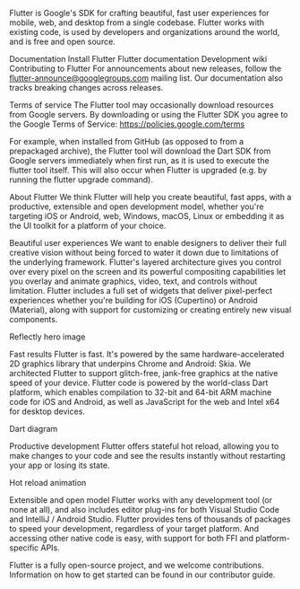 Flutter is Google's SDK for crafting beautiful, fast user experiences for mobile, web, and desktop from a single codebase. Flutter works with existing code, is used by developers and organizations around the world, and is free and open source.

Documentation
Install Flutter
Flutter documentation
Development wiki
Contributing to Flutter
For announcements about new releases, follow the flutter-announce@googlegroups.com mailing list. Our documentation also tracks breaking changes across releases.

Terms of service
The Flutter tool may occasionally download resources from Google servers. By downloading or using the Flutter SDK you agree to the Google Terms of Service: https://policies.google.com/terms

For example, when installed from GitHub (as opposed to from a prepackaged archive), the Flutter tool will download the Dart SDK from Google servers immediately when first run, as it is used to execute the flutter tool itself. This will also occur when Flutter is upgraded (e.g. by running the flutter upgrade command).

About Flutter
We think Flutter will help you create beautiful, fast apps, with a productive, extensible and open development model, whether you're targeting iOS or Android, web, Windows, macOS, Linux or embedding it as the UI toolkit for a platform of your choice.

Beautiful user experiences
We want to enable designers to deliver their full creative vision without being forced to water it down due to limitations of the underlying framework. Flutter's layered architecture gives you control over every pixel on the screen and its powerful compositing capabilities let you overlay and animate graphics, video, text, and controls without limitation. Flutter includes a full set of widgets that deliver pixel-perfect experiences whether you're building for iOS (Cupertino) or Android (Material), along with support for customizing or creating entirely new visual components.

Reflectly hero image

Fast results
Flutter is fast. It's powered by the same hardware-accelerated 2D graphics library that underpins Chrome and Android: Skia. We architected Flutter to support glitch-free, jank-free graphics at the native speed of your device. Flutter code is powered by the world-class Dart platform, which enables compilation to 32-bit and 64-bit ARM machine code for iOS and Android, as well as JavaScript for the web and Intel x64 for desktop devices.

Dart diagram

Productive development
Flutter offers stateful hot reload, allowing you to make changes to your code and see the results instantly without restarting your app or losing its state.

Hot reload animation

Extensible and open model
Flutter works with any development tool (or none at all), and also includes editor plug-ins for both Visual Studio Code and IntelliJ / Android Studio. Flutter provides tens of thousands of packages to speed your development, regardless of your target platform. And accessing other native code is easy, with support for both FFI and platform-specific APIs.

Flutter is a fully open-source project, and we welcome contributions. Information on how to get started can be found in our contributor guide.
